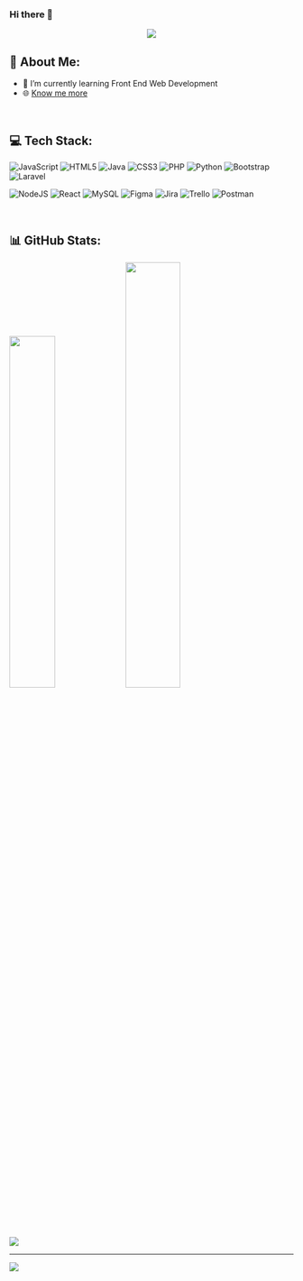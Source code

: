 ### Hi there 👋
<p align="center">
<img src="https://media.tenor.com/P-5iA3Ewu0cAAAAd/totoro.gif">
</p>

## 💫 About Me:

- 🌱 I’m currently learning Front End Web Development
- 🌐 [Know me more](https://AhmadRafif22.github.io)

<br>

## 💻 Tech Stack:
![JavaScript](https://img.shields.io/badge/javascript-%23323330.svg?style=flat-square&logo=javascript&logoColor=%23F7DF1E) ![HTML5](https://img.shields.io/badge/html5-%23E34F26.svg?style=flat-square&logo=html5&logoColor=white) ![Java](https://img.shields.io/badge/java-%23ED8B00.svg?style=flat-square&logo=java&logoColor=white) ![CSS3](https://img.shields.io/badge/css3-%231572B6.svg?style=flat-square&logo=css3&logoColor=white) ![PHP](https://img.shields.io/badge/php-%23777BB4.svg?style=flat-square&logo=php&logoColor=white) ![Python](https://img.shields.io/badge/python-3670A0?style=flat-square&logo=python&logoColor=ffdd54) ![Bootstrap](https://img.shields.io/badge/bootstrap-%23563D7C.svg?style=flat-square&logo=bootstrap&logoColor=white) ![Laravel](https://img.shields.io/badge/laravel-%23FF2D20.svg?style=flat-square&logo=laravel&logoColor=white) 

![NodeJS](https://img.shields.io/badge/node.js-6DA55F?style=flat-square&logo=node.js&logoColor=white) ![React](https://img.shields.io/badge/react-%2320232a.svg?style=flat-square&logo=react&logoColor=%2361DAFB) ![MySQL](https://img.shields.io/badge/mysql-%2300f.svg?style=flat-square&logo=mysql&logoColor=white) 	![Figma](https://img.shields.io/badge/figma-%23F24E1E.svg?style=flat-square&logo=figma&logoColor=white) ![Jira](https://img.shields.io/badge/jira-%230A0FFF.svg?style=flat-square&logo=jira&logoColor=white) ![Trello](https://img.shields.io/badge/Trello-%23026AA7.svg?style=flat-square&logo=Trello&logoColor=white) ![Postman](https://img.shields.io/badge/Postman-FF6C37?style=flat-square&logo=postman&logoColor=white)

<br>

## 📊 GitHub Stats:

<p align="left">
<img src="https://github-readme-stats.vercel.app/api?username=AhmadRafif22&theme=dark&hide_border=false&include_all_commits=true&count_private=false" width="40%">
<img src="https://github-readme-streak-stats.herokuapp.com/?user=AhmadRafif22&theme=dark&hide_border=false" width="44%">
</p>

![](https://github-readme-stats.vercel.app/api/top-langs/?username=AhmadRafif22&theme=dark&hide_border=false&include_all_commits=true&count_private=false&layout=compact)

---
[![](https://visitcount.itsvg.in/api?id=AhmadRafif22&icon=5&color=0)](https://visitcount.itsvg.in)



